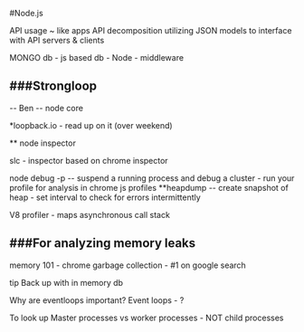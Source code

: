 #Node.js 

API usage ~ like apps
API decomposition
    utilizing JSON models to interface with API servers & clients

MONGO db - js based db -
Node - middleware

###Strongloop
---

-- Ben -- node core

 *loopback.io - read up on it (over weekend)

** node inspector

slc - inspector based on chrome inspector

node debug -p <process id>  -- suspend a running process and debug a cluster
    - run your profile for analysis in chrome js profiles
**heapdump -- create snapshot of heap
    - set interval to check for errors intermittently

V8 profiler - maps asynchronous call stack

###For analyzing memory leaks
---
memory 101 - chrome 
garbage collection - #1 on google search


tip
Back up with in memory db
    
Why are eventloops important?
    Event loops  - ?


   To look up
   Master processes vs worker processes - NOT child processes